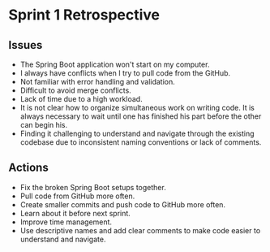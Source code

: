 # Sprint 1 Retrospective

## Issues

- The Spring Boot application won't start on my computer.
- I always have conflicts when I try to pull code from the GitHub.
- Not familiar with error handling and validation.
- Difficult to avoid merge conflicts.
- Lack of time due to a high workload.
- It is not clear how to organize simultaneous work on writing code. 
  It is always necessary to wait until one has finished his part before the other can begin his.
- Finding it challenging to understand and navigate through the existing codebase due to inconsistent naming conventions or lack of comments.


## Actions

- Fix the broken Spring Boot setups together.
- Pull code from GitHub more often.
- Create smaller commits and push code to GitHub more often.
- Learn about it before next sprint.
- Improve time management.
- Use descriptive names and add clear comments to make code easier to understand and navigate.


